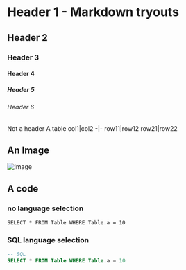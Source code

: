 # Header 1 - Markdown tryouts
## Header 2
### Header 3
#### Header 4
##### Header 5
###### Header 6
Not a header
A table
col1|col2
-|-
row11|row12
row21|row22
  
## An Image
![Image](https://th.bing.com/th/id/OIP.mwMIgdwBOx3uWpj8g2Ml7QHaHa?w=204&h=205&c=7&r=0&o=5&cb=iwc2&dpr=1.5&pid=1.7)

## A code
### no language selection
```
SELECT * FROM Table WHERE Table.a = 10
```
### SQL language selection
```SQL
-- SQL
SELECT * FROM Table WHERE Table.a = 10
```

